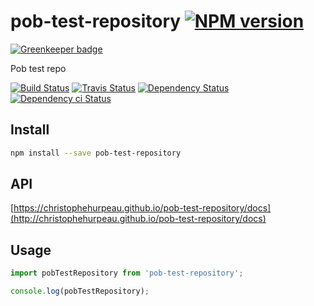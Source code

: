 # pob-test-repository [![NPM version][npm-image]][npm-url]

[![Greenkeeper badge](https://badges.greenkeeper.io/christophehurpeau/pob-test-repository.svg)](https://greenkeeper.io/)

Pob test repo

[![Build Status][circleci-status-image]][circleci-status-url]
[![Travis Status][travisci-status-image]][travisci-status-url]
[![Dependency Status][daviddm-image]][daviddm-url]
[![Dependency ci Status][dependencyci-image]][dependencyci-url]

## Install

```bash
npm install --save pob-test-repository
```

## API

[https://christophehurpeau.github.io/pob-test-repository/docs](http://christophehurpeau.github.io/pob-test-repository/docs)

## Usage

```js
import pobTestRepository from 'pob-test-repository';

console.log(pobTestRepository);
```

[npm-image]: https://img.shields.io/npm/v/pob-test-repository.svg?style=flat-square
[npm-url]: https://npmjs.org/package/pob-test-repository
[daviddm-image]: https://david-dm.org/christophehurpeau/pob-test-repository.svg?style=flat-square
[daviddm-url]: https://david-dm.org/christophehurpeau/pob-test-repository
[dependencyci-image]: https://dependencyci.com/github/christophehurpeau/pob-test-repository/badge?style=flat-square
[dependencyci-url]: https://dependencyci.com/github/christophehurpeau/pob-test-repository
[circleci-status-image]: https://img.shields.io/circleci/project/christophehurpeau/pob-test-repository/master.svg?style=flat-square
[circleci-status-url]: https://circleci.com/gh/christophehurpeau/pob-test-repository
[travisci-status-image]: https://img.shields.io/travis/christophehurpeau/pob-test-repository/master.svg?style=flat-square
[travisci-status-url]: https://travis-ci.org/christophehurpeau/pob-test-repository
